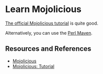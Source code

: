 # Learn Mojolicious

[The official Mojolicious tutorial][MOJOTUT] is quite good.

Alternatively, you can use the [Perl Maven][PERLMAVEN].

## Resources and References

- [Mojolicious][MOJO]
- [Mojolicious: Tutorial][MOJOTUT]

[MOJO]: https://mojolicious.org/
[MOJOTUT]: https://docs.mojolicious.org/Mojolicious/Guides/Tutorial
[PERLMAVEN]: https://perlmaven.com/getting-started-with-mojolicious-lite
